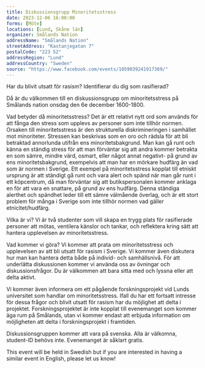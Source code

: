 ```yaml
---
title: Diskussionsgrupp Minoritetsstress
date: 2023-12-06 16:00:00
forms: [Möte]
locations: [Lund, Skåne län]
organizer: Smålands Nation
addressName: "Smålands Nation"
streetAddress: "Kastanjegatan 7"
postalCode: "223 52"
addressRegion: "Lund"
addressCountry: "Sweden"
source: "https://www.facebook.com/events/1059039241917369/"
---
```

Har du blivit utsatt för rasism? Identifierar du dig som rasifierad?

Då är du välkommen till en diskussionsgrupp om minoritetsstress på Smålands nation onsdag den 6e december 1600-1800.

Vad betyder då minoritetsstress? Det är ett relativt nytt ord som används för att fånga den stress som upplevs av personer som inte tillhör normen. Orsaken till minoritetsstress är den strukturella diskrimineringen i samhället mot minoriteter. Stressen kan beskrivas som en oro och rädsla för att bli betraktad annorlunda utifrån ens minoritetsbakgrund. Man kan gå runt och känna en ständig stress för att man förväntar sig att andra kommer betrakta en som sämre, mindre värd, osmart, eller något annat negativt- på grund av ens minoritetsbakgrund, exempelvis att man har en mörkare hudfärg än vad som är normen i Sverige. Ett exempel på minoritetsstress kopplat till etniskt ursprung är att ständigt gå runt och vara alert och spänd när man går runt i ett köpcentrum, då man förväntar sig att butikspersonalen kommer anklaga en för att vara en snattare, på grund av ens hudfärg. Denna ständiga alerthet och spändhet leder till ett sämre välmående överlag, och är ett stort problem för många i Sverige som inte tillhör normen vad gäller etnicitet/hudfärg. 

Vilka är vi? Vi är två studenter som vill skapa en trygg plats för rasifierade personer att mötas, ventilera känslor och tankar, och reflektera kring sätt att hantera upplevelsen av minoritetsstress. 

Vad kommer vi göra? Vi kommer att prata om minoritetsstress och upplevelsen av att bli utsatt för rasism i Sverige. Vi kommer även diskutera hur man kan hantera detta både på individ- och samhällsnivå. För att underlätta diskussionen kommer vi använda oss av övningar och diskussionsfrågor. Du är välkommen att bara sitta med och lyssna eller att delta aktivt.

Vi kommer även informera om ett pågående forskningsprojekt vid Lunds universitet som handlar om minoritetsstress. Ifall du har ett fortsatt intresse för dessa frågor och blivit utsatt för rasism har du möjlighet att delta i projektet. Forskningsprojektet är inte kopplat till evenemanget som kommer äga rum på Smålands, utan vi kommer endast att erbjuda information om möjligheten att delta i forskningsprojekt i framtiden.

Diskussionsgruppen kommer att vara på svenska. Alla är välkomna, student-ID behövs inte. Evenemanget är såklart gratis.

This event will be held in Swedish but if you are interested in having a similar event in English, please let us know!
